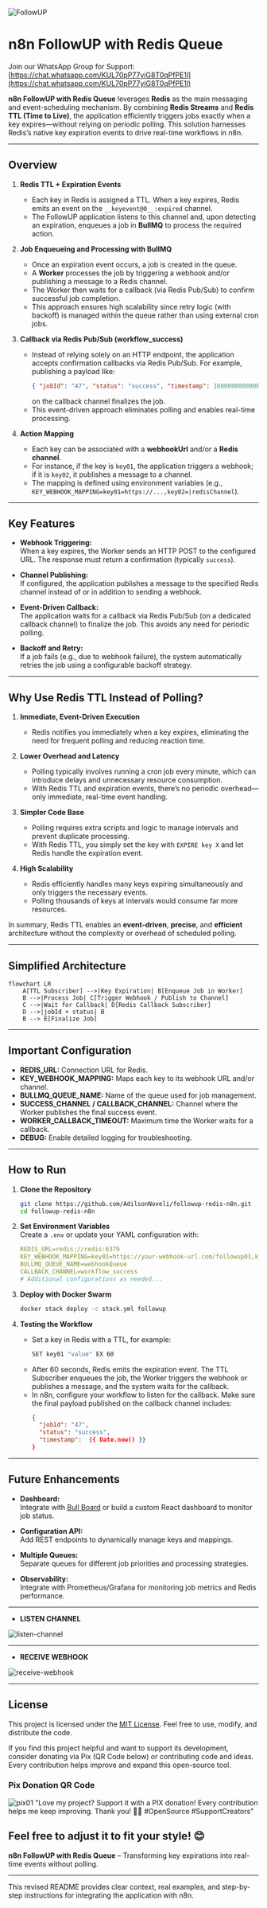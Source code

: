
![FollowUP](https://github.com/user-attachments/assets/6754bda8-a742-499a-a380-e45eea912f92)

# n8n FollowUP with Redis Queue

Join our WhatsApp Group for Support: [https://chat.whatsapp.com/KUL70pP77yiG8T0qPfPE1l](https://chat.whatsapp.com/KUL70pP77yiG8T0qPfPE1l)

**n8n FollowUP with Redis Queue** leverages **Redis** as the main messaging and event-scheduling mechanism. By combining **Redis Streams** and **Redis TTL (Time to Live)**, the application efficiently triggers jobs exactly when a key expires—without relying on periodic polling. This solution harnesses Redis’s native key expiration events to drive real-time workflows in n8n.

---

## Overview

1. **Redis TTL + Expiration Events**  
   - Each key in Redis is assigned a TTL. When a key expires, Redis emits an event on the `__keyevent@0__:expired` channel.
   - The FollowUP application listens to this channel and, upon detecting an expiration, enqueues a job in **BullMQ** to process the required action.

2. **Job Enqueueing and Processing with BullMQ**  
   - Once an expiration event occurs, a job is created in the queue.
   - A **Worker** processes the job by triggering a webhook and/or publishing a message to a Redis channel.
   - The Worker then waits for a callback (via Redis Pub/Sub) to confirm successful job completion.
   - This approach ensures high scalability since retry logic (with backoff) is managed within the queue rather than using external cron jobs.

3. **Callback via Redis Pub/Sub (workflow_success)**  
   - Instead of relying solely on an HTTP endpoint, the application accepts confirmation callbacks via Redis Pub/Sub. For example, publishing a payload like:
     ```json
     { "jobId": "47", "status": "success", "timestamp": 1680000000000 }
     ```
     on the callback channel finalizes the job.
   - This event-driven approach eliminates polling and enables real-time processing.

4. **Action Mapping**  
   - Each key can be associated with a **webhookUrl** and/or a **Redis channel**.
   - For instance, if the key is `key01`, the application triggers a webhook; if it is `key02`, it publishes a message to a channel.
   - The mapping is defined using environment variables (e.g., `KEY_WEBHOOK_MAPPING=key01=https://...,key02=|redisChannel`).

---

## Key Features

- **Webhook Triggering:**  
  When a key expires, the Worker sends an HTTP POST to the configured URL. The response must return a confirmation (typically `success`).

- **Channel Publishing:**  
  If configured, the application publishes a message to the specified Redis channel instead of or in addition to sending a webhook.

- **Event-Driven Callback:**  
  The application waits for a callback via Redis Pub/Sub (on a dedicated callback channel) to finalize the job. This avoids any need for periodic polling.

- **Backoff and Retry:**  
  If a job fails (e.g., due to webhook failure), the system automatically retries the job using a configurable backoff strategy.

---

## Why Use Redis TTL Instead of Polling?

1. **Immediate, Event-Driven Execution**  
   - Redis notifies you immediately when a key expires, eliminating the need for frequent polling and reducing reaction time.

2. **Lower Overhead and Latency**  
   - Polling typically involves running a cron job every minute, which can introduce delays and unnecessary resource consumption.
   - With Redis TTL and expiration events, there’s no periodic overhead—only immediate, real-time event handling.

3. **Simpler Code Base**  
   - Polling requires extra scripts and logic to manage intervals and prevent duplicate processing.
   - With Redis TTL, you simply set the key with `EXPIRE key X` and let Redis handle the expiration event.

4. **High Scalability**  
   - Redis efficiently handles many keys expiring simultaneously and only triggers the necessary events.
   - Polling thousands of keys at intervals would consume far more resources.

In summary, Redis TTL enables an **event-driven**, **precise**, and **efficient** architecture without the complexity or overhead of scheduled polling.

---

## Simplified Architecture

```mermaid
flowchart LR
    A[TTL Subscriber] -->|Key Expiration| B[Enqueue Job in Worker]
    B -->|Process Job| C[Trigger Webhook / Publish to Channel]
    C -->|Wait for Callback| D[Redis Callback Subscriber]
    D -->|jobId + status| B
    B --> E[Finalize Job]
```

---

## Important Configuration

- **REDIS_URL:** Connection URL for Redis.
- **KEY_WEBHOOK_MAPPING:** Maps each key to its webhook URL and/or channel.
- **BULLMQ_QUEUE_NAME:** Name of the queue used for job management.
- **SUCCESS_CHANNEL / CALLBACK_CHANNEL:** Channel where the Worker publishes the final success event.
- **WORKER_CALLBACK_TIMEOUT:** Maximum time the Worker waits for a callback.
- **DEBUG:** Enable detailed logging for troubleshooting.

---

## How to Run

1. **Clone the Repository**  
   ```bash
   git clone https://github.com/AdilsonNoveli/followup-redis-n8n.git
   cd followup-redis-n8n
   ```

2. **Set Environment Variables**  
   Create a `.env` or update your YAML configuration with:
   ```yaml
   REDIS_URL=redis://redis:6379
   KEY_WEBHOOK_MAPPING=key01=https://your-webhook-url.com/followup01,key02=|yourChannel
   BULLMQ_QUEUE_NAME=webhookQueue
   CALLBACK_CHANNEL=workflow_success
   # Additional configurations as needed...
   ```

3. **Deploy with Docker Swarm**  
   ```bash
   docker stack deploy -c stack.yml followup
   ```

4. **Testing the Workflow**  
   - Set a key in Redis with a TTL, for example:  
     ```bash
     SET key01 "value" EX 60
     ```
   - After 60 seconds, Redis emits the expiration event. The TTL Subscriber enqueues the job, the Worker triggers the webhook or publishes a message, and the system waits for the callback.
   - In n8n, configure your workflow to listen for the callback. Make sure the final payload published on the callback channel includes:
     ```json
     {
       "jobId": "47",
       "status": "success",
       "timestamp":  {{ Date.now() }}
     }
     ```

---

## Future Enhancements

- **Dashboard:**  
  Integrate with [Bull Board](https://github.com/felixmosh/bull-board) or build a custom React dashboard to monitor job status.

- **Configuration API:**  
  Add REST endpoints to dynamically manage keys and mappings.

- **Multiple Queues:**  
  Separate queues for different job priorities and processing strategies.

- **Observability:**  
  Integrate with Prometheus/Grafana for monitoring job metrics and Redis performance.
---
- **LISTEN CHANNEL**
  
![listen-channel](https://github.com/user-attachments/assets/09fe449a-ed4c-4544-a9ab-9ef6ef32dea1)

---
- **RECEIVE WEBHOOK**

![receive-webhook](https://github.com/user-attachments/assets/edf52366-4ba2-4610-af7d-be26cada7b46)

---

## License

This project is licensed under the [MIT License](LICENSE). Feel free to use, modify, and distribute the code.

If you find this project helpful and want to support its development, consider donating via Pix (QR Code below) or contributing code and ideas. Every contribution helps improve and expand this open-source tool.

### Pix Donation QR Code
![pix01](https://github.com/user-attachments/assets/70614db8-8ba1-46b0-9b22-66271e9abdb0)
"Love my project? Support it with a PIX donation! Every contribution helps me keep improving. Thank you! 🚀💜 #OpenSource #SupportCreators"

Feel free to adjust it to fit your style! 😊
---

**n8n FollowUP with Redis Queue** – Transforming key expirations into real-time events without polling.

---

This revised README provides clear context, real examples, and step-by-step instructions for integrating the application with n8n.

